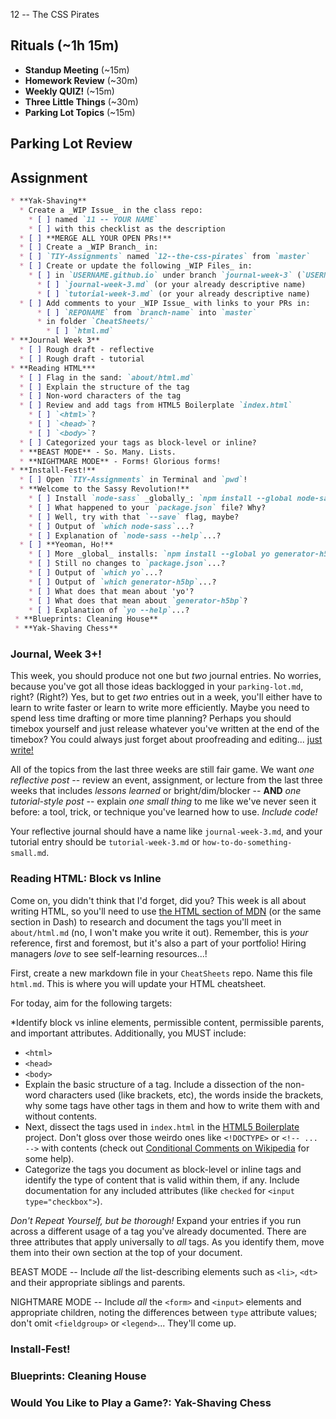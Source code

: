 12 -- The CSS Pirates

## Rituals (~1h 15m)

* **Standup Meeting** (~15m)
* **Homework Review** (~30m)
* **Weekly QUIZ!** (~15m)
* **Three Little Things** (~30m)
* **Parking Lot Topics** (~15m)

## Parking Lot Review

## Assignment

```markdown
* **Yak-Shaving**
  * Create a _WIP Issue_ in the class repo:
    * [ ] named `11 -- YOUR NAME` 
    * [ ] with this checklist as the description
  * [ ] **MERGE ALL YOUR OPEN PRs!**
  * [ ] Create a _WIP Branch_ in:
  * [ ] `TIY-Assignments` named `12--the-css-pirates` from `master`
  * [ ] Create or update the following _WIP Files_ in:
    * [ ] in `USERNAME.github.io` under branch `journal-week-3` (`USERNAME.github.io:journal-week-3`)
      * [ ] `journal-week-3.md` (or your already descriptive name)
      * [ ] `tutorial-week-3.md` (or your already descriptive name)
  * [ ] Add comments to your _WIP Issue_ with links to your PRs in:
      * [ ] `REPONAME` from `branch-name` into `master`
      * in folder `CheatSheets/`
        * [ ] `html.md`
* **Journal Week 3**
  * [ ] Rough draft - reflective 
  * [ ] Rough draft - tutorial 
* **Reading HTML***
  * [ ] Flag in the sand: `about/html.md`
  * [ ] Explain the structure of the tag
  * [ ] Non-word characters of the tag
  * [ ] Review and add tags from HTML5 Boilerplate `index.html`
    * [ ] `<html>`?
    * [ ] `<head>`?
    * [ ] `<body>`?
  * [ ] Categorized your tags as block-level or inline?
  * **BEAST MODE** - So. Many. Lists.
  * **NIGHTMARE MODE** - Forms! Glorious forms!
* **Install-Fest!**
  * [ ] Open `TIY-Assignments` in Terminal and `pwd`!
  * **Welcome to the Sassy Revolution!**
    * [ ] Install `node-sass` _globally_: `npm install --global node-sass`
    * [ ] What happened to your `package.json` file? Why?
    * [ ] Well, try with that `--save` flag, maybe?
    * [ ] Output of `which node-sass`...?
    * [ ] Explanation of `node-sass --help`...?
  * [ ] **Yeoman, Ho!**
    * [ ] More _global_ installs: `npm install --global yo generator-h5bp`
    * [ ] Still no changes to `package.json`...?
    * [ ] Output of `which yo`...?
    * [ ] Output of `which generator-h5bp`...?
    * [ ] What does that mean about 'yo'?
    * [ ] What does that mean about `generator-h5bp`?
    * [ ] Explanation of `yo --help`...?
 * **Blueprints: Cleaning House**
 * **Yak-Shaving Chess**
```

### Journal, Week 3+!

This week, you should produce not one but _two_ journal entries. No worries, because you've got all those ideas backlogged in your `parking-lot.md`, right? (Right?) Yes, but to get _two_ entries out in a week, you'll either have to learn to write faster or learn to write more efficiently. Maybe you need to spend less time drafting or more time planning? Perhaps you should timebox yourself and just release whatever you've written at the end of the timebox? You could always just forget about proofreading and editing... [just write!](http://john.do/today/)

All of the topics from the last three weeks are still fair game. We want _one reflective post_ -- review an event, assignment, or lecture from the last three weeks that includes _lessons learned_ or bright/dim/blocker -- **AND** _one tutorial-style post_ -- explain _one small thing_ to me like we've never seen it before: a tool, trick, or technique you've learned how to use. _Include code!_

Your reflective journal should have a name like `journal-week-3.md`, and your tutorial entry should be `tutorial-week-3.md` or `how-to-do-something-small.md`.

### Reading HTML: Block vs Inline

Come on, you didn't think that I'd forget, did you? This week is all about writing HTML, so you'll need to use [the HTML section of MDN](https://developer.mozilla.org/en-US/docs/Web/HTML) (or the same section in Dash) to research and document the tags you'll meet in `about/html.md` (no, I won't make you write it out). Remember, this is _your_ reference, first and foremost, but it's also a part of your portfolio! Hiring managers _love_ to see self-learning resources...!

First, create a new markdown file in your `CheatSheets` repo. Name this file `html.md`. This is where you will update your HTML cheatsheet.

For today, aim for the following targets:

*Identify block vs inline elements, permissible content, permissible parents, and important attributes. Additionally, you MUST include:
* `<html>`
* `<head>`
* `<body>`
* Explain the basic structure of a tag. Include a dissection of the non-word characters used (like brackets, etc), the words inside the brackets, why some tags have other tags in them and how to write them with and without contents.
* Next, dissect the tags used in `index.html` in the [HTML5 Boilerplate](http://html5boilerplate.com) project. Don't gloss over those weirdo ones like `<!DOCTYPE>` or `<!-- ... -->` with contents (check out [Conditional Comments on Wikipedia](http://en.m.wikipedia.org/wiki/Conditional_comment) for some help).
* Categorize the tags you document as block-level or inline tags and identify the type of content that is valid within them, if any. Include documentation for any included attributes (like `checked` for `<input type="checkbox">`).

_Don't Repeat Yourself, but be thorough!_ Expand your entries if you run across a different usage of a tag you've already documented. There are three attributes that apply universally to _all_ tags. As you identify them, move them into their own section at the top of your document.

BEAST MODE -- Include _all_ the list-describing elements such as `<li>`, `<dt>` and their appropriate siblings and parents.

NIGHTMARE MODE -- Include _all_ the `<form>` and `<input>` elements and appropriate children, noting the differences between `type` attribute values; don't omit `<fieldgroup>` or `<legend>`... They'll come up.

### Install-Fest!

### Blueprints: Cleaning House

### Would You Like to Play a Game?: Yak-Shaving Chess
